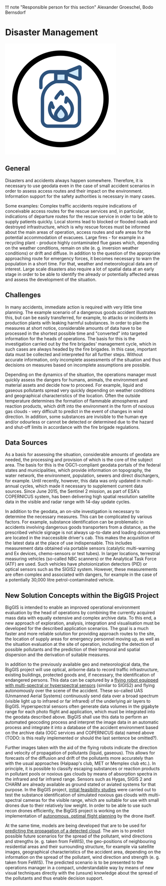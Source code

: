 !!! note "Responsible person for this section"
    Alexander Groeschel, Bodo Bernsdorf

# Disaster Management

![Disaster Management Icon](img/scen-disaster.svg)

## General

Disasters and accidents always happen somewhere. Therefore, it is necessary to use geodata even in the case of small accident scenarios in order to assess access routes and their impact on the environment. Information support for the safety authorities is necessary in many cases.

Some examples:
Complex traffic accidents require indications of conceivable access routes for the rescue services and, in particular, indications of departure routes for the rescue service in order to be able to supply patients quickly.
Local storms lead to blocked or flooded roads and destroyed infrastructure, which is why rescue forces must be informed about the main areas of operation, access routes and safe areas for the potential accommodation of evacuees.
Large fires - for example in a recycling plant - produce highly contaminated flue gases which, depending on the weather conditions, remain on site (e. g. inversion weather conditions) or drift and diffuse. In addition to the question of the appropriate approaching route for emergency forces, it becomes necessary to warn the population in a short time. For that, weather and meteorological data are of interest.
Large scale disasters also require a lot of spatial data at an early stage in order to be able to identify the already or potentially affected areas and assess the development of the situation.

## Challenges

In many accidents, immediate action is required with very little time planning. The example scenario of a dangerous goods accident illustrates this, but can be easily transferred, for example, to attacks or incidents in production plants with leaking harmful substances. In order to plan the measures at short notice, considerable amounts of data have to be processed in the shortest possible time and "converted" into targeted information for the heads of operations. The basis for this is the investigation carried out by the fire brigades' management cycle, which in such cases are always headed by the fire brigades. In this case, important data must be collected and interpreted for all further steps. Without accurate information, only incomplete assessments of the situation and thus decisions on measures based on incomplete assumptions are possible.

Depending on the dynamics of the situation, the operations manager must quickly assess the dangers for humans, animals, the environment and material assets and decide how to proceed. For example, liquid and gaseous pollutants spread very quickly depending on weather conditions and geographical characteristics of the location. Often the outside temperature determines the formation of flammable atmospheres and reaction products, which drift into the environment in the form of noxious gas clouds - very difficult to predict in the event of changes in wind direction. In addition, some substances are invisible to the human eye and/or odourless or cannot be detected or determined due to the hazard and shut-off limits in accordance with the fire brigade regulations.

## Data Sources

As a basis for assessing the situation, considerable amounts of geodata are needed, the processing and provision of which is the core of the subject area. The basis for this is the OGC1-compliant geodata portals of the federal states and municipalities, which provide information on topography, the water network, the environment, population, sewers and direct dischargers, for example. Until recently, however, this data was only updated in multi-annual cycles, which made it necessary to supplement current data sources. Since June 2015, the Sentinel 2 mission, as part of ESA's COPERNICUS system, has been delivering high spatial resolution satellite data in the visible and radar range with 14-day update cycles.

In addition to the geodata, an on-site investigation is necessary to determine the necessary measures. This can be complicated by various factors. For example, substance identification can be problematic in accidents involving dangerous goods transporters from a distance, as the prescribed vehicle signage is not always up-to-date and loading documents are located in the inaccessible driver's cab. This makes the acquisition of the latest data at the place of use indispensable. This includes measurement data obtained via portable sensors (catalytic multi-warning and Ex devices, chemo-sensors or test tubes). In larger locations, terrestrial measuring vehicles (so-called NBC scanners) or the Analytical Task Force (ATF) are used. Such vehicles have photoionization detectors (PID) or optical sensors such as the SIGIS2 system. However, these measurements are often complex and associated with dangers, for example in the case of a potentially 30,000 litre petrol-contaminated vehicle.

## New Solution Concepts within the BigGIS Project

BigGIS is intended to enable an improved operational environment evaluation by the head of operations by combining the currently acquired mass data with equally extensive and complex archive data. To this end, a new approach of exploration, analysis, integration and visualisation must be developed for the described application scenarios. The goal is a much faster and more reliable solution for providing approach routes to the site, the location of supply areas for emergency personnel moving up, as well as the situation evaluation at the site of operation, including the detection of possible pollutants and the prediction of their temporal and spatial dispersion and the derivation of suitable measures.

In addition to the previously available geo and meteorological data, the BigGIS project will use optical, airborne data to record traffic infrastructure, existing buildings, protected goods and, if necessary, the identification of endangered persons. This data can be captured by a [flying robot equipped with multi-spectral or hyperspectral sensors](../demos/optical_remote_sensing/index.md) (similar to SIGIS2) and flying autonomously over the scene of the accident. These so-called UAS (Unmanned Aerial Systems) continuously send data over a broad spectrum (visible light up to infrared or far infrared) of the underlying air layers to BigGIS. Hyperspectral sensors often generate data volumes in the gigabyte range for each photo flight and application, which must be integrated into the geodata described above. BigGIS shall use this data to perform an automated geocoding process and interpret the image data in an automatic process and integrate it into a database of the accident environment based on the archive data (OGC services and COPERNICUS data) named above (TODO: is this really implemented or should the last sentence be omitted?).

Further images taken with the aid of the flying robots indicate the direction and velocity of propagation of pollutants (liquid, gaseous). This allows for forecasts of the diffusion and drift of the pollutants more accurately than with the usual approaches (Halpaap's club, MET or Memplex club etc.). In principle, it is possible to classify escaping substances or reaction products in pollutant pools or noxious gas clouds by means of absorption spectra in the infrared and far infrared range. Sensors such as Hygas, SIGIS 2 and CHARM are already available as ground stated or aviated systems for that purpose. In the BigGIS project, [initial feasibility studies](../demos/optical_remote_sensing/index.md) were carried out to test the substance identification of simulated noxious gas clouds with multi-spectral cameras for the visible range, which are suitable for use with small drones due to their relatively low weight.
In order to be able to use such recon drones efficiently, the BigGIS project is working on the implementation of [autonomous, optimal flight planning](../demos/optimize-drones.md) by the drone itself.



At the same time, models are being developed that are to be used for [predicting the propagation of a detected cloud](../demos/gas-predict.md). The aim is to predict possible future scenarios for the spread of the pollutant, wind directions and strengths (e. g. taken from FeWIS), the geo-positions of neighbouring residential areas and their surrounding structure, for example via satellite images, geographical characteristics of the accident area, depending on the information on the spread of the pollutant, wind direction and strength (e. g. taken from FeWIS). The predicted scenario is to be presented to the operations manager in a compact, understandable way by means of new visual techniques directly with the (unsure) knowledge about the spread of the pollutants and thus enable decision support.
